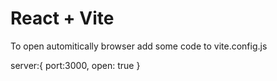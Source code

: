 # React + Vite

To open automitically browser add some code to vite.config.js

server:{
    port:3000,
    open: true
}